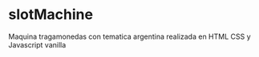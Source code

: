 # slotMachine
 Maquina tragamonedas con tematica argentina realizada en HTML CSS y Javascript vanilla
